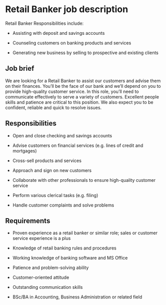 # Retail Banker job description
Retail Banker Responsibilities include:
* Assisting with deposit and savings accounts

* Counseling customers on banking products and services

* Generating new business by selling to prospective and existing clients


## Job brief

We are looking for a Retail Banker to assist our customers and advise them on their finances. You’ll be the face of our bank and we’ll depend on you to provide high-quality customer service.
In this role, you’ll need to communicate effectively to serve a variety of customers. Excellent people skills and patience are critical to this position. We also expect you to be confident, reliable and quick to resolve issues.


## Responsibilities

* Open and close checking and savings accounts

* Advise customers on financial services (e.g. lines of credit and mortgages)

* Cross-sell products and services

* Approach and sign on new customers

* Collaborate with other professionals to ensure high-quality customer service

* Perform various clerical tasks (e.g. filing)

* Handle customer complaints and solve problems


## Requirements

* Proven experience as a retail banker or similar role; sales or customer service experience is a plus

* Knowledge of retail banking rules and procedures

* Working knowledge of banking software and MS Office

* Patience and problem-solving ability

* Customer-oriented attitude

* Outstanding communication skills

* BSc/BA in Accounting, Business Administration or related field
